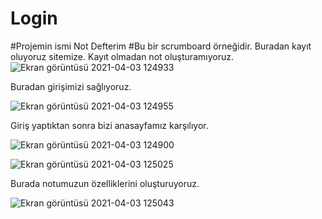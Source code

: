 # Login
#Projemin ismi Not Defterim
#Bu bir scrumboard örneğidir.
Buradan kayıt oluyoruz sitemize. Kayıt olmadan not oluşturamıyoruz.
![Ekran görüntüsü 2021-04-03 124933](https://user-images.githubusercontent.com/61933224/113478316-c9656900-9490-11eb-8b8b-932dd4fd3739.png)

Buradan girişimizi sağlıyoruz.

![Ekran görüntüsü 2021-04-03 124955](https://user-images.githubusercontent.com/61933224/113478344-f0bc3600-9490-11eb-8305-f780aefb17aa.png)

Giriş yaptıktan sonra bizi anasayfamız karşılıyor.

![Ekran görüntüsü 2021-04-03 124900](https://user-images.githubusercontent.com/61933224/113478362-147f7c00-9491-11eb-82a1-a9e96c3ff911.png)

![Ekran görüntüsü 2021-04-03 125025](https://user-images.githubusercontent.com/61933224/113478404-4ee91900-9491-11eb-9bad-5b756a338ec4.png)

Burada notumuzun özelliklerini oluşturuyoruz.

![Ekran görüntüsü 2021-04-03 125043](https://user-images.githubusercontent.com/61933224/113478419-66280680-9491-11eb-8fb9-42e27a173214.png)

